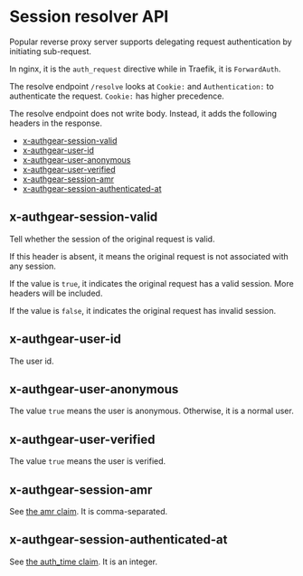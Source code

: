 # Session resolver API

Popular reverse proxy server supports delegating request authentication by initiating sub-request.

In nginx, it is the `auth_request` directive while in Traefik, it is `ForwardAuth`.

The resolve endpoint `/resolve` looks at `Cookie:` and `Authentication:` to authenticate the request. `Cookie:` has higher precedence.

The resolve endpoint does not write body. Instead, it adds the following headers in the response.

  * [x-authgear-session-valid](#x-authgear-session-valid)
  * [x-authgear-user-id](#x-authgear-user-id)
  * [x-authgear-user-anonymous](#x-authgear-user-anonymous)
  * [x-authgear-user-verified](#x-authgear-user-verified)
  * [x-authgear-session-amr](#x-authgear-session-amr)
  * [x-authgear-session-authenticated-at](#x-authgear-session-authenticated-at)

## x-authgear-session-valid

Tell whether the session of the original request is valid.

If this header is absent, it means the original request is not associated with any session.

If the value is `true`, it indicates the original request has a valid session. More headers will be included.

If the value is `false`, it indicates the original request has invalid session.

## x-authgear-user-id

The user id.

## x-authgear-user-anonymous

The value `true` means the user is anonymous. Otherwise, it is a normal user.

## x-authgear-user-verified

The value `true` means the user is verified.

## x-authgear-session-amr

See [the amr claim](./oidc.md#amr). It is comma-separated.

## x-authgear-session-authenticated-at

See [the auth_time claim](./oidc.md#auth_time). It is an integer.
